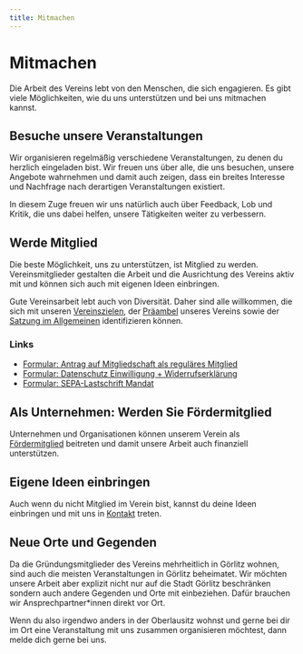 ```yaml
---
title: Mitmachen
---
```


# Mitmachen

Die Arbeit des Vereins lebt von den Menschen, die sich engagieren. Es gibt viele Möglichkeiten, wie du uns unterstützen und bei uns mitmachen kannst.


## Besuche unsere Veranstaltungen

Wir organisieren regelmäßig verschiedene Veranstaltungen, zu denen du herzlich eingeladen bist. 
Wir freuen uns über alle, die uns besuchen, unsere Angebote wahrnehmen und damit auch zeigen, dass ein breites Interesse und Nachfrage nach derartigen 
Veranstaltungen existiert. 

In diesem Zuge freuen wir uns natürlich auch über Feedback, Lob und Kritik, die uns dabei helfen, unsere Tätigkeiten weiter zu verbessern. 


## Werde Mitglied

Die beste Möglichkeit, uns zu unterstützen, ist Mitglied zu werden. 
Vereinsmitglieder gestalten die Arbeit und die Ausrichtung des Vereins aktiv mit und können sich auch mit eigenen Ideen einbringen.

Gute Vereinsarbeit lebt auch von Diversität. 
Daher sind alle willkommen, die sich mit unseren [Vereinszielen](/satzung#2), der [Präambel](/satzung#präamble) unseres Vereins sowie der [Satzung im Allgemeinen](/satzung) identifizieren können.

### Links
* [Formular: Antrag auf Mitgliedschaft als reguläres Mitglied](https://cloud.digitale-oberlausitz.eu/index.php/s/gALgbEUmIlkZFnf)
* [Formular: Datenschutz Einwilligung + Widerrufserklärung](https://cloud.digitale-oberlausitz.eu/index.php/s/jwXXpHFq0K51Qvg)
* [Formular: SEPA-Lastschrift Mandat](https://cloud.digitale-oberlausitz.eu/index.php/s/fLil1g6EUbsfxcj)



## Als Unternehmen: Werden Sie Fördermitglied

Unternehmen und Organisationen können unserem Verein als [Fördermitglied](/foerdermitglieder) beitreten
und damit unsere Arbeit auch finanziell unterstützen.


## Eigene Ideen einbringen

Auch wenn du nicht Mitglied im Verein bist, kannst du deine Ideen einbringen und mit uns in [Kontakt](/kontakt) treten. 


## Neue Orte und Gegenden

Da die Gründungsmitglieder des Vereins mehrheitlich in Görlitz wohnen, sind auch die meisten Veranstaltungen
in Görlitz beheimatet. Wir möchten unsere Arbeit aber explizit nicht nur auf die Stadt Görlitz beschränken sondern
auch andere Gegenden und Orte mit einbeziehen. Dafür brauchen wir Ansprechpartner\*innen direkt vor Ort. 

Wenn du also irgendwo anders in der Oberlausitz wohnst und gerne bei dir im Ort eine Veranstaltung mit uns zusammen organisieren möchtest,
dann melde dich gerne bei uns.
